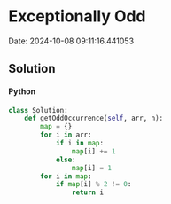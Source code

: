 # Exceptionally Odd

Date: 2024-10-08 09:11:16.441053

## Solution

#### Python
```python
class Solution:
    def getOddOccurrence(self, arr, n):
        map = {}
        for i in arr:
            if i in map:
                map[i] += 1
            else:
                map[i] = 1
        for i in map:
            if map[i] % 2 != 0:
                return i
 ```